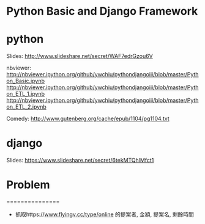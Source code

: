 Python Basic and Django Framework
===============

python
===============

Slides:
http://www.slideshare.net/secret/WAF7edrGzou6V

nbviewer:
http://nbviewer.ipython.org/github/ywchiu/pythondjangoiii/blob/master/Python_Basic.ipynb
http://nbviewer.ipython.org/github/ywchiu/pythondjangoiii/blob/master/Python_ETL_1.ipynb
http://nbviewer.ipython.org/github/ywchiu/pythondjangoiii/blob/master/Python_ETL_2.ipynb



Comedy:
http://www.gutenberg.org/cache/epub/1104/pg1104.txt


django
===============

Slides:
https://www.slideshare.net/secret/6tekMTQhlMfct1


# Problem
===============
- 抓取https://www.flyingv.cc/type/online 的提案者, 金額, 提案名, 剩餘時間
